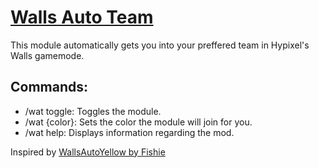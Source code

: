# [Walls Auto Team](https://www.chattriggers.com/modules/v/WallsAutoTeam)

This module automatically gets you into your preffered team in Hypixel's Walls gamemode.


## Commands:
- /wat toggle: Toggles the module.
- /wat {color}: Sets the color the module will join for you.
- /wat help: Displays information regarding the mod.

Inspired by [WallsAutoYellow by Fishie](https://www.chattriggers.com/modules/v/WallsAutoYellow)
